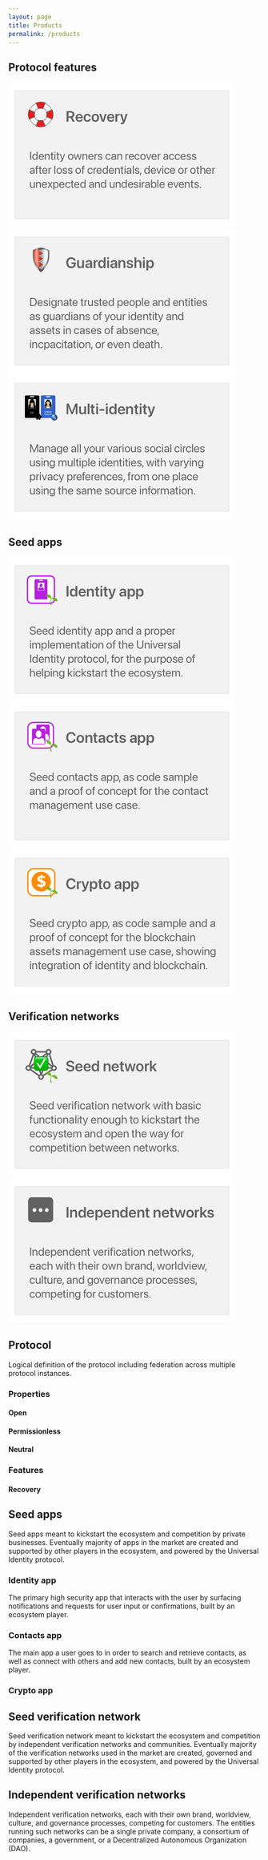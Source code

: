 ```yaml
---
layout: page
title: Products
permalink: /products
---
```

## Protocol features

[![Protocol features - Recovery][protocol-recovery-tile]][protocol-recovery-tile-click]
[![Protocol features - Guardianship][protocol-guardian-tile]][protocol-guardian-tile-click]
[![Protocol features - Multi-identity][protocol-multi-id-tile]][protocol-multi-id-tile-click]

[protocol-recovery-tile]: assets/images/products/protocol-recovery-tile.png
[protocol-recovery-tile-click]: products#recovery
[protocol-guardian-tile]: assets/images/products/protocol-guardian-tile.png
[protocol-guardian-tile-click]: products#guardianship
[protocol-multi-id-tile]: assets/images/products/protocol-multi-id-tile.png
[protocol-multi-id-tile-click]: products#multi-identity

## Seed apps

[![Seed apps - Identity app][seed-id-app-tile]][seed-id-app-tile-click]
[![Seed apps - Contacts app][seed-contacts-app-tile]][seed-contacts-app-tile-click]
[![Seed apps - Crypto app][seed-crypto-app-tile]][seed-crypto-app-tile-click]

[seed-id-app-tile]: assets/images/products/seed-id-app-tile.png
[seed-id-app-tile-click]: products#identity-app
[seed-contacts-app-tile]: assets/images/products/seed-contacts-app-tile.png
[seed-contacts-app-tile-click]: products#contacts-app
[seed-crypto-app-tile]: assets/images/products/seed-crypto-app-tile.png
[seed-crypto-app-tile-click]: products#crypto-app

## Verification networks

[![Verification networks - Seed network][verification-seed-tile]][verification-seed-tile-click]
[![Verification networks - Independent networks][verification-more-tile]][verification-more-tile-click]

[verification-seed-tile]: assets/images/products/verification-seed-tile.png
[verification-seed-tile-click]: products#seed-verification-network
[verification-more-tile]: assets/images/products/verification-more-tile.png
[verification-more-tile-click]: products#independent-verification-networks

## Protocol

Logical definition of the protocol including federation across multiple protocol instances.

### Properties

#### Open

#### Permissionless

#### Neutral

### Features

#### Recovery

## Seed apps

Seed apps meant to kickstart the ecosystem and competition by private businesses. Eventually majority of apps in the market are created and supported by other players in the ecosystem, and powered by the Universal Identity protocol.

### Identity app

The primary high security app that interacts with the user by surfacing notifications and requests for user input or confirmations, built by an ecosystem player.

### Contacts app

The main app a user goes to in order to search and retrieve contacts, as well as connect with others and add new contacts, built by an ecosystem player.

### Crypto app

## Seed verification network

Seed verification network meant to kickstart the ecosystem and competition by independent verification networks and communities. Eventually majority of the verification networks used in the market are created, governed and supported by other players in the ecosystem, and powered by the Universal Identity protocol.

## Independent verification networks

Independent verification networks, each with their own brand, worldview, culture, and governance processes, competing for customers. The entities running such networks can be a single private company, a consortium of companies, a government, or a Decentralized Autonomous Organization (DAO).
